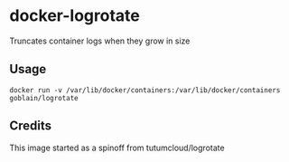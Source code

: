 # docker-logrotate
Truncates container logs when they grow in size

## Usage

	docker run -v /var/lib/docker/containers:/var/lib/docker/containers goblain/logrotate

## Credits
This image started as a spinoff from tutumcloud/logrotate
